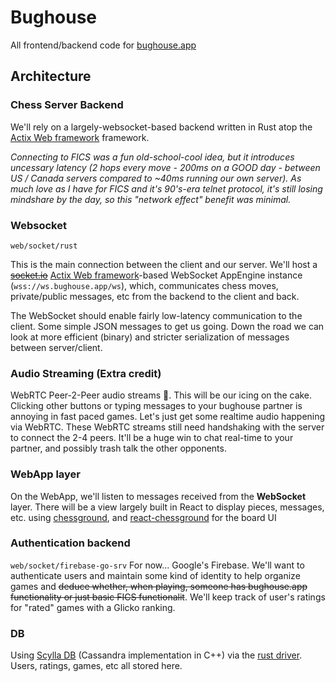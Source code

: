 # Bughouse

All frontend/backend code for [bughouse.app](https://bughouse.app)

## Architecture

### Chess Server Backend
We'll rely on a largely-websocket-based backend written in Rust atop the [Actix Web framework](https://actix.rs/docs/websockets/) framework.

*Connecting to FICS was a fun old-school-cool idea, but it introduces uncessary latency (2 hops every move - 200ms on a GOOD day - between US / Canada servers compared to ~40ms running our own server).  As much love as I have for FICS and it's 90's-era telnet protocol, it's still losing mindshare by the day, so this "network effect" benefit was minimal.*

### Websocket
`web/socket/rust`

This is the main connection between the client and our server.  We'll host a ~~[socket.io](https://socket.io/)~~ [Actix Web framework](https://actix.rs/docs/websockets/)-based WebSocket AppEngine instance  (`wss://ws.bughouse.app/ws`), which, communicates chess moves, private/public messages, etc from the backend to the client and back.

The WebSocket should enable fairly low-latency communication to the client.  Some simple JSON messages to get us going.  Down the road we can look at more efficient (binary) and stricter serialization of messages between server/client.

### Audio Streaming (Extra credit)
WebRTC Peer-2-Peer audio streams 🤯.  This will be our icing on the cake. Clicking other buttons or typing messages to your bughouse partner is annoying in fast paced games.  Let's just get some realtime audio happening via WebRTC.  These WebRTC streams still need handshaking with the server to connect the 2-4 peers.  It'll be a huge win to chat real-time to your partner, and possibly trash talk the other opponents.

### WebApp layer
On the WebApp, we'll listen to messages received from the **WebSocket** layer.  There will be a view largely built in React to display pieces, messages, etc.
using [chessground](https://github.com/ornicar/chessground), and [react-chessground](https://github.com/ruilisi/react-chessground) for the board UI

### Authentication backend
`web/socket/firebase-go-srv`
For now... Google's Firebase.
We'll want to authenticate users and maintain some kind of identity to help organize games and ~~deduce whether, when playing, someone has bughouse.app functionality or just basic FICS functionalit~~. 
We'll keep track of user's ratings for "rated" games with a Glicko ranking.
 
### DB
Using [Scylla DB](https://www.scylladb.com/) (Cassandra implementation in C++) via the [rust driver](https://github.com/scylladb/scylla-rust-driver/).  Users, ratings, games, etc all stored here.

